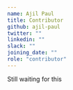 ```yaml
---
name: Ajil Paul
title: Contributor
github: ajil-paul
twitter: ""
linkedin: ""
slack: ""
joining_date: ""
role: "contributor"
---
```


Still waiting for this
